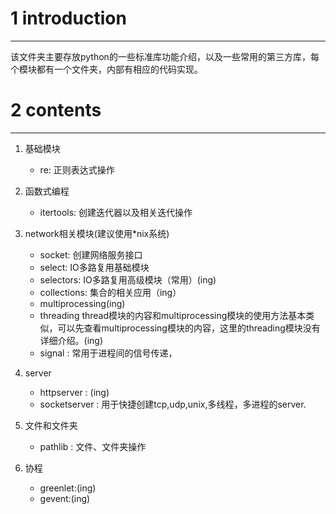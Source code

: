 # 1 introduction
---
该文件夹主要存放python的一些标准库功能介绍，以及一些常用的第三方库，每个模块都有一个文件夹，内部有相应的代码实现。

# 2 contents
---
1. 基础模块
    - re: 正则表达式操作
1. 函数式编程
    - itertools: 创建迭代器以及相关迭代操作
1. network相关模块(建议使用\*nix系统)
    - socket: 创建网络服务接口
    - select: IO多路复用基础模块
    - selectors: IO多路复用高级模块（常用）(ing)
    - collections: 集合的相关应用（ing）
    - multiprocessing(ing)
    - threading thread模块的内容和multiprocessing模块的使用方法基本类似，可以先查看multiprocessing模块的内容，这里的threading模块没有详细介绍。(ing)
    - signal : 常用于进程间的信号传递，
    
2. server
    - httpserver : (ing)
    - socketserver : 用于快捷创建tcp,udp,unix,多线程，多进程的server.
3. 文件和文件夹
    - pathlib : 文件、文件夹操作
3. 协程
    - greenlet:(ing)
    - gevent:(ing)